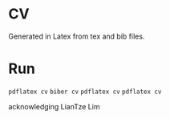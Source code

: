 # CV

Generated in Latex from tex and bib files.

# Run

```pdflatex cv```
```biber cv```
```pdflatex cv```
```pdflatex cv```

acknowledging LianTze Lim
